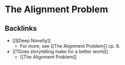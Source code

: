 # The Alignment Problem
## Backlinks
* [[§Deep Novelty]]
	* For more, see [[The Alignment Problem]] cp. 6.
* [[?Does storytelling make for a better world]]
	* [[The Alignment Problem]]

<!-- #listenable -->

<!-- {BearID:819E0524-1B8D-4D1E-9450-CDFF166C41F0-583-000000BD83BF1715} -->
